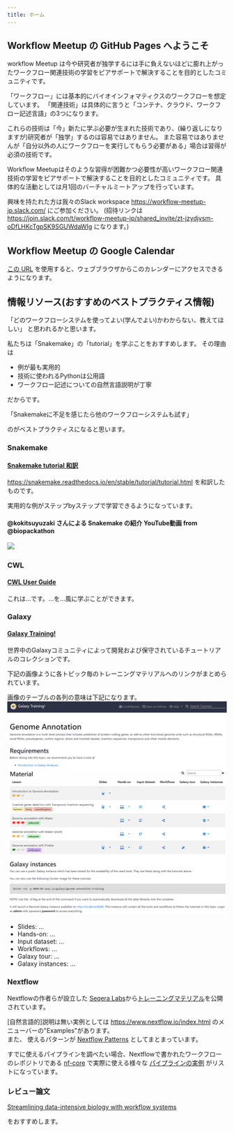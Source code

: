 ```yaml
---
title: ホーム
---
```


## Workflow Meetup の GitHub Pages へようこそ

workflow Meetup は今や研究者が独学するには手に負えないほどに膨れ上がったワークフロー関連技術の学習をピアサポートで解決することを目的としたコミュニティです。

「ワークフロー」には基本的にバイオインフォマティクスのワークフローを想定しています。
「関連技術」は具体的に言うと「コンテナ、クラウド、ワークフロー記述言語」の3つになります。

これらの技術は「今」新たに学ぶ必要が生まれた技術であり、(繰り返しになりますが)研究者が「独学」するのは容易ではありません。
また容易ではありませんが「自分以外の人にワークフローを実行してもらう必要がある」場合は習得が必須の技術です。

Workflow Meetupはそのような習得が困難かつ必要性が高いワークフロー関連技術の学習をピアサポートで解決することを目的としたコミュニティです。
具体的な活動としては月1回のバーチャルミートアップを行っています。

興味を持たれた方は我々のSlack workspace https://workflow-meetup-jp.slack.com/ にご参加ください。
(招待リンクは https://join.slack.com/t/workflow-meetup-jp/shared_invite/zt-jzydjvsm-oDfLHKcTgpSK9SGUWdaWIg になります。)

## Workflow Meetup の Google Calendar

[この URL](https://calendar.google.com/calendar/embed?src=8n4altth1rb2fi2ig28ngkvnog%40group.calendar.google.com&ctz=Asia%2FTokyo
) を使用すると、ウェブブラウザからこのカレンダーにアクセスできるようになります。

## 情報リソース(おすすめのベストプラクティス情報)

「どのワークフローシステムを使ってよい(学んでよい)かわからない、教えてほしい」
と思われるかと思います。

私たちは「Snakemake」の「tutorial」を学ぶことをおすすめします。
その理由は

- 例が最も実用的
- 技術に使われるPythonは公用語
- ワークフロー記述についての自然言語説明が丁寧

だからです。

「Snakemakeに不足を感じたら他のワークフローシステムも試す」

のがベストプラクティスになると思います。

### Snakemake

#### [Snakemake tutorial 和訳](https://github.com/workflow-meetup-jp/snakemake-tutorial-jp)
https://snakemake.readthedocs.io/en/stable/tutorial/tutorial.html
を和訳したものです。

実用的な例がステップbyステップで学習できるようになっています。

#### @kokitsuyuzaki さんによる Snakemake の紹介 YouTube動画 from @biopackathon
[![](http://img.youtube.com/vi/j9l8u1w3840/0.jpg)](http://www.youtube.com/watch?v=j9l8u1w3840 "snakemakeの紹介@antiplastics")

### CWL

#### [CWL User Guide](https://www.commonwl.org/user_guide/)

これは...です。...を...風に学ぶことができます。

### Galaxy

#### [Galaxy Training!](https://training.galaxyproject.org/training-material/)

世界中のGalaxyコミュニティによって開発および保守されているチュートリアルのコレクションです。

下記の画像ように各トピック毎のトレーニングマテリアルへのリンクがまとめられています。

画像のテーブルの各列の意味は下記になります。
![galaxytable](galaxy.png)

- Slides: ...
- Hands-on: ...
- Input dataset: ...
- Workflows: ...
- Galaxy tour: ...
- Galaxy instances: ...

### Nextflow

Nextflowの作者らが設立した [Seqera Labs](https://seqera.io/)から[トレーニングマテリアル](https://seqera.io/training/)を公開されています。

<!-- Snakemakeのtutorial相当の(実例的かつ[自然言語的]説明が詳しい) トレーニングマテリアルはありません。 -->

[自然言語的]説明は無い実例としては https://www.nextflow.io/index.html のメニューバーの"Examples"があります。  
また、 使えるパターンが [Nextflow Patterns](http://nextflow-io.github.io/patterns/index.html) としてまとまっています。

すでに使えるパイプラインを調べたい場合、Nextflowで書かれたワークフローのレポジトリである [nf-core](https://nf-co.re/) で実際に使える様々な [パイプラインの実例](https://nf-co.re/pipelines) がリストになっています。

### レビュー論文

[Streamlining data-intensive biology with workflow systems](https://doi.org/10.1093/gigascience/giaa140)

をおすすめします。
